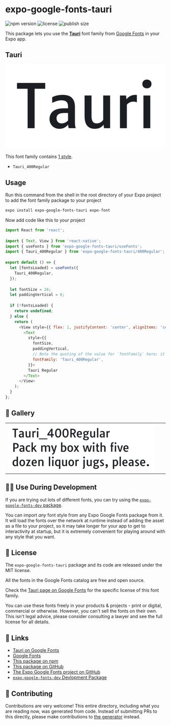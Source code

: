 # expo-google-fonts-tauri

![npm version](https://flat.badgen.net/npm/v/expo-google-fonts-tauri)
![license](https://flat.badgen.net/github/license/expo/google-fonts)
![publish size](https://flat.badgen.net/packagephobia/install/expo-google-fonts-tauri)

This package lets you use the [**Tauri**](https://fonts.google.com/specimen/Tauri) font family from [Google Fonts](https://fonts.google.com/) in your Expo app.

## Tauri

![Tauri](./font-family.png)

This font family contains [1 style](#-gallery).

- `Tauri_400Regular`

## Usage

Run this command from the shell in the root directory of your Expo project to add the font family package to your project
```sh
expo install expo-google-fonts-tauri expo-font
```

Now add code like this to your project
```js
import React from 'react';

import { Text, View } from 'react-native';
import { useFonts } from 'expo-google-fonts-tauri/useFonts';
import { Tauri_400Regular } from 'expo-google-fonts-tauri/400Regular';

export default () => {
  let [fontsLoaded] = useFonts({
    Tauri_400Regular,
  });

  let fontSize = 24;
  let paddingVertical = 6;

  if (!fontsLoaded) {
    return undefined;
  } else {
    return (
      <View style={{ flex: 1, justifyContent: 'center', alignItems: 'center' }}>
        <Text
          style={{
            fontSize,
            paddingVertical,
            // Note the quoting of the value for `fontFamily` here; it expects a string!
            fontFamily: 'Tauri_400Regular',
          }}>
          Tauri Regular
        </Text>
      </View>
    );
  }
};

```

## 🔡 Gallery


||||
|-|-|-|
|![Tauri_400Regular](.//400Regular/Tauri_400Regular.ttf.png)||||


## 👩‍💻 Use During Development

If you are trying out lots of different fonts, you can try using the [`expo-google-fonts-dev` package](https://github.com/freeboub/google-fonts/tree/master/font-packages/dev#readme).

You can import *any* font style from any Expo Google Fonts package from it. It will load the fonts
over the network at runtime instead of adding the asset as a file to your project, so it may take longer
for your app to get to interactivity at startup, but it is extremely convenient
for playing around with any style that you want.

## 📖 License

The `expo-google-fonts-tauri` package and its code are released under the MIT license.

All the fonts in the Google Fonts catalog are free and open source.

Check the [Tauri page on Google Fonts](https://fonts.google.com/specimen/Tauri) for the specific license of this font family.

You can use these fonts freely in your products & projects - print or digital, commercial or otherwise. However, you can't sell the fonts on their own. This isn't legal advice, please consider consulting a lawyer and see the full license for all details.

## 🔗 Links

- [Tauri on Google Fonts](https://fonts.google.com/specimen/Tauri)
- [Google Fonts](https://fonts.google.com/)
- [This package on npm](https://www.npmjs.com/package/expo-google-fonts-tauri)
- [This package on GitHub](https://github.com/freeboub/google-fonts/tree/master/font-packages/tauri)
- [The Expo Google Fonts project on GitHub](https://github.com/freeboub/google-fonts)
- [`expo-google-fonts-dev` Devlopment Package](https://github.com/freeboub/google-fonts/tree/master/font-packages/dev)

## 🤝 Contributing

Contributions are very welcome! This entire directory, including what you are reading now, was generated from code. Instead of submitting PRs to this directly, please make contributions to [the generator](https://github.com/freeboub/google-fonts/tree/master/packages/generator) instead.
